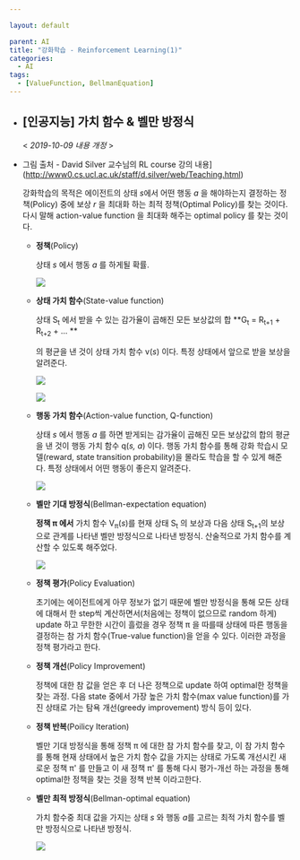 ```yaml
---

layout: default

parent: AI
title: "강화학습 - Reinforcement Learning(1)"
categories:
  - AI
tags:
  - [ValueFunction, BellmanEquation]
---
```


- ## [인공지능] 가치 함수 & 벨만 방정식

  < *2019-10-09 내용 개정* >

- 그림 출처 - David Silver 교수님의 RL course 강의 내용](http://www0.cs.ucl.ac.uk/staff/d.silver/web/Teaching.html)

  

  강화학습의 목적은 에이전트의 상태 *s*에서 어떤 행동 *a* 을 해야하는지 결정하는 정책(Policy) 중에 보상 *r* 을 최대화 하는 최적 정책(Optimal Policy)를 찾는 것이다. 다시 말해 action-value function 을 최대화 해주는 optimal policy 를 찾는 것이다.

  

  - **정책**(Policy)

    상태 *s* 에서 행동 *a* 를 하게될 확률.

    ![](https://user-images.githubusercontent.com/18680116/66268377-d42d4680-e877-11e9-8255-f9e8d2a3fd50.png)

  

  - **상태 가치 함수**(State-value function)

    상태 S<sub>t</sub> 에서 받을 수 있는 감가율이 곱해진 모든 보상값의 합 **G<sub>t</sub> = R<sub>t+1</sub> +  R<sub>t+2</sub> + ... **

    의 평균을 낸 것이 상태 가치 함수  v(*s*) 이다. 특정 상태에서 앞으로 받을 보상을 알려준다.

    ![](https://user-images.githubusercontent.com/18680116/66268383-dee7db80-e877-11e9-9eee-e44aa78fa89f.png)

    ![](https://user-images.githubusercontent.com/18680116/66268387-e4452600-e877-11e9-943d-ea3977fb6ef9.png)

    

  - **행동 가치 함수**(Action-value function,  Q-function)

    상태 *s* 에서 행동 *a* 를 하면 받게되는 감가율이 곱해진 모든 보상값의 합의 평균을 낸 것이 행동 가치 함수 q(*s, a*) 이다. 행동 가치 함수를 통해 강화 학습시 모델(reward, state transition probability)을 몰라도 학습을 할 수 있게 해준다. 특정 상태에서 어떤 행동이 좋은지 알려준다.

    ![](https://user-images.githubusercontent.com/18680116/66268389-e9a27080-e877-11e9-943b-4a9c66a327f9.png)

    

  - **벨만 기대 방정식**(Bellman-expectation equation)

    **정책 π 에서** 가치 함수 V<sub>π</sub>(*s*)를 현재 상태 S<sub>t</sub> 의 보상과 다음 상태  S<sub>t+1</sub>의 보상으로 관계를 나타낸 벨만 방정식으로 나타낸 방정식.  산술적으로 가치 함수를 계산할 수 있도록 해주었다.

    ![](https://user-images.githubusercontent.com/18680116/66268465-89f89500-e878-11e9-90f9-07527e8f7050.png)

  - **정책 평가**(Policy Evaluation)

    초기에는 에이전트에게 아무 정보가 없기 때문에 벨만 방정식을 통해 모든 상태에 대해서 한 step씩 계산하면서(처음에는 정책이 없으므로 random 하게) update 하고 무한한 시간이 흘렀을 경우 정책 π 을 따를때 상태에 따른 행동을 결정하는 참 가치 함수(True-value function)을 얻을 수 있다. 이러한 과정을 정책 평가라고 한다.

    

  - **정책 개선**(Policy Improvement)

    정책에 대한 참 값을 얻은 후 더 나은 정책으로 update 하여 optimal한 정책을 찾는 과정. 다음 state 중에서 가장 높은 가치 함수(max value function)를 가진 상태로 가는 탐욕 개선(greedy improvement) 방식 등이 있다.

    

  - **정책 반복**(Poilicy Iteration)

    벨만 기대 방정식을 통해 정책 π 에 대한 참 가치 함수를 찾고, 이 참 가치 함수를 통해 현재 상태에서 높은 가치 함수 값을 가지는 상태로 가도록 개선시킨 새로운 정책 π' 를 만들고 이 새 정책 π' 를 통해 다시 평가-개선 하는 과정을 통해 optimal한 정책을 찾는 것을 정책 반복 이라고한다.

  

  - **벨만 최적 방정식**(Bellman-optimal equation)

    가치 함수중 최대 값을 가지는 상태 *s* 와 행동 *a*를 고르는 최적 가치 함수를 벨만 방정식으로 나타낸 방정식.

    ![](https://user-images.githubusercontent.com/18680116/66268642-5d457d00-e87a-11e9-9451-cd22a0b76e20.png)



